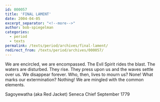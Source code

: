 ```yaml
---
id: 000057
title: 'FINAL LAMENT'
date: 2004-04-05
excerpt_separator: "<!--more-->"
author: bob-spiegelman
categories:
  - period
  - texts
permalink: /texts/period/archives/final-lament/
redirect_from: /texts/period/archives/000057/
---
```


We are encircled, we are encompassed. The Evil Spirit rides the blast. The waters are disturbed. They rise. They press upon us and the waves settle over us. We disappear forever. Who, then, lives to mourn us? None! What marks our extermination? Nothing! We are mingled with the common elements.

Sagoyewatha (aka Red Jacket)
Seneca Chief
September 1779
